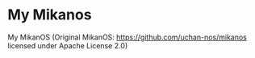 # My Mikanos
My MikanOS (Original MikanOS: https://github.com/uchan-nos/mikanos licensed under Apache License 2.0)
